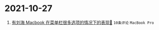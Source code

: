 # 2021-10-27

1. [有刘海 Macbook 在菜单栏很多选项的情况下的表现🤣](https://www.v2ex.com/t/810814) `10条评论` `MacBook Pro`
